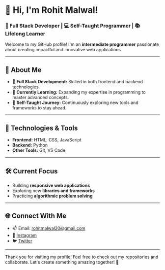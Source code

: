 # 👋 Hi, I'm Rohit Malwal!  
### 🚀 Full Stack Developer | 💻 Self-Taught Programmer | 📚 Lifelong Learner  

Welcome to my GitHub profile! I'm an **intermediate programmer** passionate about creating impactful and innovative web applications.  

---

## 🌟 About Me  
- 🔧 **Full Stack Development:** Skilled in both frontend and backend technologies.  
- 📖 **Currently Learning:** Expanding my expertise in programming to master advanced concepts.  
- 🌱 **Self-Taught Journey:** Continuously exploring new tools and frameworks to stay ahead.  

---

## 🔨 Technologies & Tools  
- **Frontend:** HTML, CSS, JavaScript
- **Backend:** Python    
- **Other Tools:** Git, VS Code

---

## 🛠️ Current Focus  
- Building **responsive web applications**  
- Exploring new **libraries and frameworks**  
- Practicing **algorithmic problem solving**  

---

## 🌐 Connect With Me  
- 📫 Email: rohitmalwal20@gmail.com
- 💼 [Instagram](https://instagram.com/therohitmalwal)
- 🐦 [Twitter](https://twitter.com/rohit_malwal)  

---

Thank you for visiting my profile! Feel free to check out my repositories and collaborate. Let's create something amazing together! 🚀  
